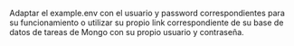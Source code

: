 Adaptar el example.env con el usuario y password correspondientes para su funcionamiento 
o utilizar su propio link correspondiente de su base de datos de tareas de Mongo con su propio usuario y contraseña.
